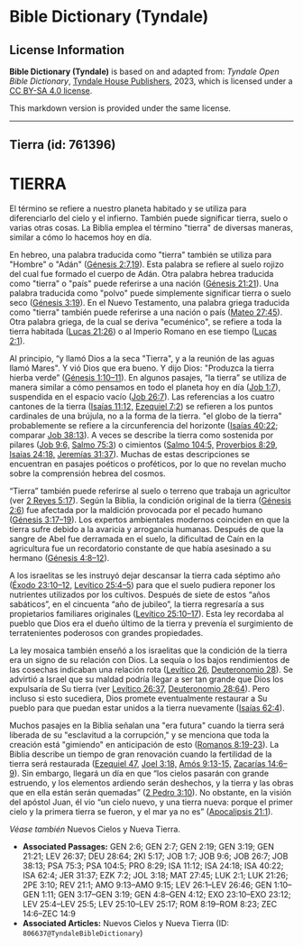 # Bible Dictionary (Tyndale)

## License Information

**Bible Dictionary (Tyndale)** is based on and adapted from: _Tyndale Open Bible Dictionary_, [Tyndale House Publishers](https://tyndaleopenresources.com/), 2023, which is licensed under a [CC BY-SA 4.0 license](https://creativecommons.org/licenses/by-sa/4.0/legalcode.en).

This markdown version is provided under the same license.



--------------------------------

## Tierra (id: 761396)

TIERRA
======

El término se refiere a nuestro planeta habitado y se utiliza para diferenciarlo del cielo y el infierno. También puede significar tierra, suelo o varias otras cosas. La Biblia emplea el término "tierra" de diversas maneras, similar a cómo lo hacemos hoy en día.

En hebreo, una palabra traducida como "tierra" también se utiliza para "Hombre" o "Adán" ([Génesis 2:7,19](https://ref.ly/Gen2:7)). Esta palabra se refiere al suelo rojizo del cual fue formado el cuerpo de Adán. Otra palabra hebrea traducida como "tierra" o "país" puede referirse a una nación ([Génesis 21:21](https://ref.ly/Gen21:21)). Una palabra traducida como "polvo" puede simplemente significar tierra o suelo seco ([Génesis 3:19](https://ref.ly/Gen3:19)). En el Nuevo Testamento, una palabra griega traducida como "tierra" también puede referirse a una nación o país ([Mateo 27:45](https://ref.ly/Matt27:45)). Otra palabra griega, de la cual se deriva "ecuménico", se refiere a toda la tierra habitada ([Lucas 21:26](https://ref.ly/Luke21:26)) o al Imperio Romano en ese tiempo ([Lucas 2:1](https://ref.ly/Luke2:1)).

Al principio, “y llamó Dios a la seca "Tierra", y a la reunión de las aguas llamó Mares". Y vió Dios que era bueno. Y dijo Dios: "Produzca la tierra hierba verde” ([Génesis 1:10–11](https://ref.ly/Gen1:10-Gen1:11)). En algunos pasajes, “la tierra” se utiliza de manera similar a cómo pensamos en todo el planeta hoy en día ([Job 1:7](https://ref.ly/Job1:7)), suspendida en el espacio vacío ([Job 26:7](https://ref.ly/Job26:7)). Las referencias a los cuatro cantones de la tierra ([Isaías 11:12,](https://ref.ly/Isa11:12) [Ezequiel 7:2](https://ref.ly/Ezek7:2)) se refieren a los puntos cardinales de una brújula, no a la forma de la tierra. "el globo de la tierra" probablemente se refiere a la circunferencia del horizonte ([Isaías 40:22](https://ref.ly/Isa40:22); comparar [Job 38:13](https://ref.ly/Job38:13)). A veces se describe la tierra como sostenida por pilares ([Job 9:6,](https://ref.ly/Job9:6) [Salmo 75:3](https://ref.ly/Ps75:3)) o cimientos ([Salmo 104:5,](https://ref.ly/Ps104:5) [Proverbios 8:29,](https://ref.ly/Prov8:29) [Isaías 24:18,](https://ref.ly/Isa24:18) [Jeremías 31:37](https://ref.ly/Jer31:37)). Muchas de estas descripciones se encuentran en pasajes poéticos o proféticos, por lo que no revelan mucho sobre la comprensión hebrea del cosmos.

“Tierra” también puede referirse al suelo o terreno que trabaja un agricultor (ver [2 Reyes 5:17](https://ref.ly/2Kgs5:17)). Según la Biblia, la condición original de la tierra ([Génesis 2:6](https://ref.ly/Gen2:6)) fue afectada por la maldición provocada por el pecado humano ([Génesis 3:17–19](https://ref.ly/Gen3:17-Gen3:19)). Los expertos ambientales modernos coinciden en que la tierra sufre debido a la avaricia y arrogancia humanas. Después de que la sangre de Abel fue derramada en el suelo, la dificultad de Caín en la agricultura fue un recordatorio constante de que había asesinado a su hermano ([Génesis 4:8–12](https://ref.ly/Gen4:8-Gen4:12)).

A los israelitas se les instruyó dejar descansar la tierra cada séptimo año ([Éxodo 23:10–12,](https://ref.ly/Exod23:10-Exod23:12) [Levítico 25:4–5](https://ref.ly/Lev25:4-Lev25:5)) para que el suelo pudiera reponer los nutrientes utilizados por los cultivos. Después de siete de estos “años sabáticos”, en el cincuenta “año de jubileo”, la tierra regresaría a sus propietarios familiares originales ([Levítico 25:10–17](https://ref.ly/Lev25:10-Lev25:17)). Esta ley recordaba al pueblo que Dios era el dueño último de la tierra y prevenía el surgimiento de terratenientes poderosos con grandes propiedades.

La ley mosaica también enseñó a los israelitas que la condición de la tierra era un signo de su relación con Dios. La sequía o los bajos rendimientos de las cosechas indicaban una relación rota ([Levítico 26,](https://ref.ly/Lev26:1-Lev26:46) [Deuteronomio 28](https://ref.ly/Deut28:1-Deut28:68)). Se advirtió a Israel que su maldad podría llegar a ser tan grande que Dios los expulsaría de Su tierra (ver [Levítico 26:37,](https://ref.ly/Lev26:37) [Deuteronomio 28:64](https://ref.ly/Deut28:64)). Pero incluso si esto sucediera, Dios promete eventualmente restaurar a Su pueblo para que puedan estar unidos a la tierra nuevamente ([Isaías 62:4](https://ref.ly/Isa62:4)).

Muchos pasajes en la Biblia señalan una "era futura" cuando la tierra será liberada de su "esclavitud a la corrupción," y se menciona que toda la creación está "gimiendo" en anticipación de esto ([Romanos 8:19](https://ref.ly/Rom8:19-Rom8:23)[\-](https://ref.ly/Zech14:6-Zech14:9)[23](https://ref.ly/Rom8:19-Rom8:23)). La Biblia describe un tiempo de gran renovación cuando la fertilidad de la tierra será restaurada ([Ezequiel 47,](https://ref.ly/Ezek47:1-Ezek47:23) [Joel 3:18,](https://ref.ly/Joel3:18) [Amós 9:13](https://ref.ly/Amos9:13-Amos9:15)[\-](https://ref.ly/Zech14:6-Zech14:9)[15,](https://ref.ly/Amos9:13-Amos9:15) [Zacarías 14:6–9](https://ref.ly/Zech14:6-Zech14:9)). Sin embargo, llegará un día en que “los cielos pasarán con grande estruendo, y los elementos ardiendo serán deshechos, y la tierra y las obras que en ella están serán quemadas” ([2 Pedro 3:10](https://ref.ly/2Pet3:10)). No obstante, en la visión del apóstol Juan, él vio “un cielo nuevo, y una tierra nueva: porque el primer cielo y la primera tierra se fueron, y el mar ya no es” ([Apocalipsis 21:1](https://ref.ly/Rev21:1)).

*Véase también* Nuevos Cielos y Nueva Tierra.

* **Associated Passages:** GEN 2:6; GEN 2:7; GEN 2:19; GEN 3:19; GEN 21:21; LEV 26:37; DEU 28:64; 2KI 5:17; JOB 1:7; JOB 9:6; JOB 26:7; JOB 38:13; PSA 75:3; PSA 104:5; PRO 8:29; ISA 11:12; ISA 24:18; ISA 40:22; ISA 62:4; JER 31:37; EZK 7:2; JOL 3:18; MAT 27:45; LUK 2:1; LUK 21:26; 2PE 3:10; REV 21:1; AMO 9:13–AMO 9:15; LEV 26:1–LEV 26:46; GEN 1:10–GEN 1:11; GEN 3:17–GEN 3:19; GEN 4:8–GEN 4:12; EXO 23:10–EXO 23:12; LEV 25:4–LEV 25:5; LEV 25:10–LEV 25:17; ROM 8:19–ROM 8:23; ZEC 14:6–ZEC 14:9
* **Associated Articles:** Nuevos Cielos y Nueva Tierra (ID: `806637@TyndaleBibleDictionary`)

